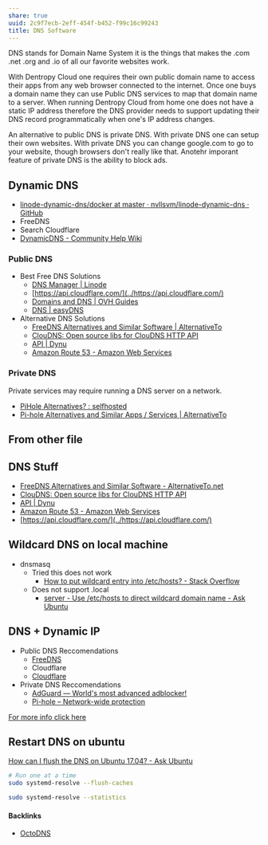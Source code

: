 ```yaml
---
share: true
uuid: 2c9f7ecb-2eff-454f-b452-f99c16c99243
title: DNS Software
---
```

DNS stands for Domain Name System it is the things that makes the .com .net .org and .io of  all our favorite websites work. 

With Dentropy Cloud one requires their own public domain name to access their apps from any web browser connected to the internet. Once one buys a domain name they can use Public DNS services to map that domain name to a server. When running Dentropy Cloud from home one does not have a static IP address therefore the DNS provider needs to support updating their DNS record programmatically when one's IP address changes.

An alternative to public DNS is private DNS. With private DNS one can setup their own websites. With private DNS you can change google.com to go to your website, though browsers don't really like that. Anotehr imporant feature of private DNS is the ability to block ads.

## Dynamic DNS

* [linode-dynamic-dns/docker at master · nvllsvm/linode-dynamic-dns · GitHub](https://github.com/nvllsvm/linode-dynamic-dns)
* FreeDNS
* Search Cloudflare
* [DynamicDNS - Community Help Wiki](https://help.ubuntu.com/community/DynamicDNS)

### Public DNS

* Best Free DNS Solutions
  * [DNS Manager | Linode](https://www.linode.com/docs/guides/dns-manager/)
  * [https://api.cloudflare.com/](../https://api.cloudflare.com/)
  * [Domains and DNS | OVH Guides](https://docs.ovh.com/ca/en/domains/)
  * [DNS | easyDNS](https://easydns.com/dns/)
* Alternative DNS Solutions
  * [FreeDNS Alternatives and Similar Software | AlternativeTo](https://alternativeto.net/software/freedns/)
  * [ClouDNS: Open source libs for ClouDNS HTTP API](https://www.cloudns.net/wiki/article/181/)
  * [API | Dynu](https://www.dynu.com/Support/API)
  * [Amazon Route 53 - Amazon Web Services](https://aws.amazon.com/route53/)

### Private DNS

Private services may require running a DNS server on a network.

* [PiHole Alternatives? : selfhosted](https://old.reddit.com/r/selfhosted/comments/hfgbyq/pihole_alternatives/)
* [Pi-hole Alternatives and Similar Apps / Services | AlternativeTo](https://alternativeto.net/software/pi-hole/)

## From other file

## DNS Stuff

* [FreeDNS Alternatives and Similar Software - AlternativeTo.net](https://alternativeto.net/software/freedns/)
* [ClouDNS: Open source libs for ClouDNS HTTP API](https://www.cloudns.net/wiki/article/181/)
* [API | Dynu](https://www.dynu.com/Support/API)
* [Amazon Route 53 - Amazon Web Services](https://aws.amazon.com/route53/)
* [https://api.cloudflare.com/](../https://api.cloudflare.com/)

## Wildcard DNS on local machine

* dnsmasq
  * Tried this does not work
    * [How to put wildcard entry into /etc/hosts? - Stack Overflow](https://stackoverflow.com/questions/20446930/how-to-put-wildcard-entry-into-etc-hosts)
  * Does not support .local
    * [server - Use /etc/hosts to direct wildcard domain name - Ask Ubuntu](https://askubuntu.com/questions/743050/use-etc-hosts-to-direct-wildcard-domain-name)

## DNS + Dynamic IP

* Public DNS Reccomendations
  * [FreeDNS](https://freedns.afraid.org/)
  * Cloudflare
  * [Cloudflare ](https://www.cloudflare.com/)
* Private DNS Reccomendations
  * [AdGuard — World's most advanced adblocker!](https://adguard.com/en/welcome.html)
  * [Pi-hole – Network-wide protection](https://pi-hole.net/)

[For more info click here](../d60218fa-07a9-460c-a0d9-4621d7023f72)

## Restart DNS on ubuntu

[How can I flush the DNS on Ubuntu 17.04? - Ask Ubuntu](https://askubuntu.com/questions/906476/how-can-i-flush-the-dns-on-ubuntu-17-04)

``` bash
# Run one at a time
sudo systemd-resolve --flush-caches

sudo systemd-resolve --statistics
```

#### Backlinks

* [OctoDNS](/aedb8edb-99d7-4d70-b72e-52097c741fd1)